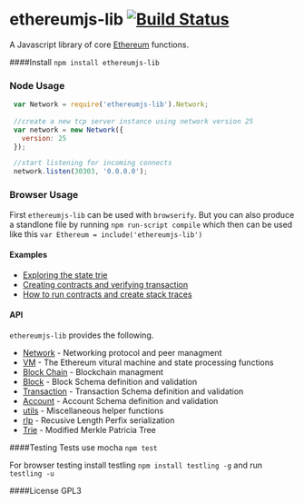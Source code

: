 ethereumjs-lib [![Build Status](https://travis-ci.org/wanderer/ethereum-lib-node.svg?branch=master)](https://travis-ci.org/wanderer/ethereum-lib-node)
===========


A Javascript library of core [Ethereum](http://Ethereum.org) functions.

####Install
`npm install ethereumjs-lib`

### Node Usage
``` javascript
 var Network = require('ethereumjs-lib').Network;
 
 //create a new tcp server instance using network version 25
 var network = new Network({
   version: 25
 });

 //start listening for incoming connects
 network.listen(30303, '0.0.0.0');
```

### Browser Usage
First `ethereumjs-lib` can be used with `browserify`. But you can also produce a standlone file by running `npm run-script compile`  which then can be used like this `var Ethereum = include('ethereumjs-lib')`

#### Examples

 - [Exploring the state trie](https://wanderer.github.io/ethereum/nodejs/code/2014/05/21/using-ethereums-tries-with-node/)
 - [Creating contracts and verifying transaction](https://wanderer.github.io/ethereum/2014/06/14/creating-and-verifying-transaction-with-node/)
 - [How to run contracts and create stack traces](https://wanderer.github.io/ethereum/nodejs/code/2014/08/12/running-contracts-with-vm/)

#### API
`ethereumjs-lib` provides the following.

 - [Network](./docs/networking.md) - Networking protocol and peer managment
 - [VM](./docs/VM.md) - The Ethereum vitural machine and state processing functions
 - [Block Chain](./docs/blockchain.md) - Blockchain managment
 - [Block](./docs/block.md) - Block Schema definition and validation
 - [Transaction](./docs/transaction.md) - Transaction Schema definition and validation
 - [Account](./docs/account.md) - Account Schema definition and validation
 - [utils](./docs/utils.md) - Miscellaneous helper functions
 - [rlp](https://github.com/wanderer/rlp) - Recusive Length Perfix serialization
 - [Trie](https://github.com/wanderer/merkle-patricia-tree) - Modified Merkle Patricia Tree

####Testing
Tests use mocha
`npm test`

For browser testing install testling `npm install testling -g` and run  
`testling -u`


####License
GPL3
